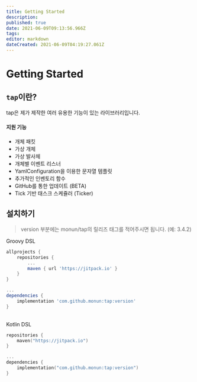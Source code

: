```yaml
---
title: Getting Started
description: 
published: true
date: 2021-06-09T09:13:56.966Z
tags: 
editor: markdown
dateCreated: 2021-06-09T04:19:27.061Z
---
```


# Getting Started
## `tap`이란?
tap은 제가 제작한 여러 유용한 기능이 있는 라이브러리입니다.

#### 지원 기능
 * 개체 패킷
 * 가상 개체
 * 가상 발사체
 * 개체별 이벤트 리스너
 * YamlConfiguration을 이용한 문자열 템플릿
 * 추가적인 인벤토리 함수
 * GitHub를 통한 업데이트 (BETA)
 * Tick 기반 태스크 스케쥴러 (Ticker)

## 설치하기
> version 부분에는 monun/tap의 릴리즈 태그를 적어주시면 됩니다. (예: 3.4.2)

Groovy DSL
```groovy
allprojects {
    repositories {
        ...
        maven { url 'https://jitpack.io' }
    }
}

...
dependencies {
    implementation 'com.github.monun:tap:version'
}
```
\
Kotlin DSL
```kotlin
repositories {
    maven("https://jitpack.io")
}

...
dependencies {
    implementation("com.github.monun:tap:version")
}
```